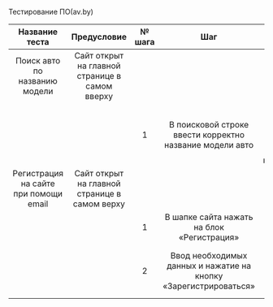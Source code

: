 ﻿Тестирование ПО(av.by)

|Название теста|Предусловие|№ шага|Шаг|Ожидаемый результат|Фактический результат|Статус|
| :-: | :-: | :-: | :-: | :-: | :-: | :-: |
|Поиск авто по названию модели|Сайт открыт на главной странице в самом вверху|||||Пройден|
|||1|В поисковой строке ввести корректно название модели авто|В выпадающем списке появятся варианты комплектаций|В списке отображаются варианты искомого авто, далее идут похожие||
|Регистрация на сайте при помощи email|Сайт открыт на главной странице в самом верху|||||Пройден|
|||1|В шапке сайта нажать на блок «Регистрация»|Переход на форму регистрации|Переход к вводу данных||
|||2|Ввод необходимых данных и нажатие на кнопку «Зарегистрироваться»|Появление окна с текстом об успешной регистрации|Переход на главную страницу под зарегистрированным пользователем||

